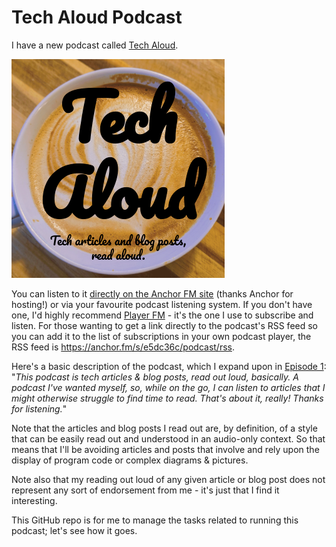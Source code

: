 # Tech Aloud Podcast

I have a new podcast called [Tech Aloud](https://anchor.fm/tech-aloud). 

![Tech-Aloud logo](tech-aloud.png)

You can listen to it [directly on the Anchor FM site](https://anchor.fm/tech-aloud/) (thanks Anchor for hosting!) or via your favourite podcast listening system. If you don't have one, I'd highly recommend [Player FM](https://player.fm) - it's the one I use to subscribe and listen. For those wanting to get a link directly to the podcast's RSS feed so you can add it to the list of subscriptions in your own podcast player, the RSS feed is <https://anchor.fm/s/e5dc36c/podcast/rss>.

Here's a basic description of the podcast, which I expand upon in [Episode 1](https://anchor.fm/tech-aloud/episodes/Welcome-to-Tech-Aloud-e5ddsh): "_This podcast is tech articles & blog posts, read out loud, basically. A podcast I've wanted myself, so, while on the go, I can listen to articles that I might otherwise struggle to find time to read. That's about it, really! Thanks for listening._"

Note that the articles and blog posts I read out are, by definition, of a style that can be easily read out and understood in an audio-only context. So that means that I'll be avoiding articles and posts that involve and rely upon the display of program code or complex diagrams & pictures. 

Note also that my reading out loud of any given article or blog post does not represent any sort of endorsement from me - it's just that I find it interesting.

This GitHub repo is for me to manage the tasks related to running this podcast; let's see how it goes.
